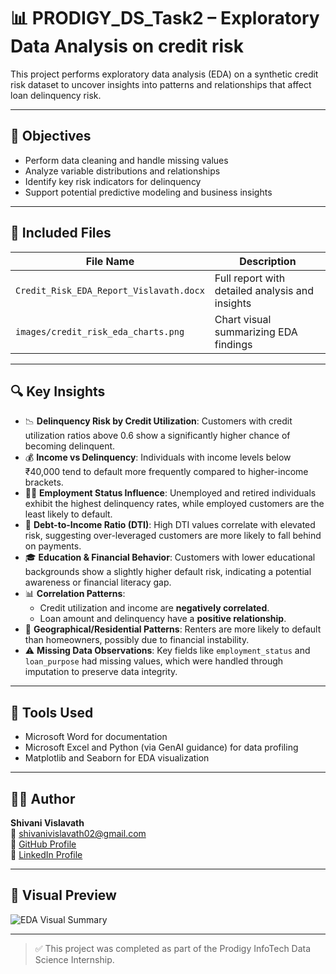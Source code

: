 # 📊 PRODIGY_DS_Task2 – Exploratory Data Analysis on credit risk

This project performs exploratory data analysis (EDA) on a synthetic credit risk dataset to uncover insights into patterns and relationships that affect loan delinquency risk.

---

## 🎯 Objectives

- Perform data cleaning and handle missing values
- Analyze variable distributions and relationships
- Identify key risk indicators for delinquency
- Support potential predictive modeling and business insights

---

## 📁 Included Files

| File Name                              | Description |
|----------------------------------------|-------------|
| `Credit_Risk_EDA_Report_Vislavath.docx` | Full report with detailed analysis and insights |
| `images/credit_risk_eda_charts.png`    | Chart visual summarizing EDA findings |

---

## 🔍 Key Insights

- 📉 **Delinquency Risk by Credit Utilization**: Customers with credit utilization ratios above 0.6 show a significantly higher chance of becoming delinquent.
- 💰 **Income vs Delinquency**: Individuals with income levels below ₹40,000 tend to default more frequently compared to higher-income brackets.
- 🧑‍💼 **Employment Status Influence**: Unemployed and retired individuals exhibit the highest delinquency rates, while employed customers are the least likely to default.
- 🧮 **Debt-to-Income Ratio (DTI)**: High DTI values correlate with elevated risk, suggesting over-leveraged customers are more likely to fall behind on payments.
- 🎓 **Education & Financial Behavior**: Customers with lower educational backgrounds show a slightly higher default risk, indicating a potential awareness or financial literacy gap.
- 📊 **Correlation Patterns**:
  - Credit utilization and income are **negatively correlated**.
  - Loan amount and delinquency have a **positive relationship**.
- 📍 **Geographical/Residential Patterns**: Renters are more likely to default than homeowners, possibly due to financial instability.
- ⚠️ **Missing Data Observations**: Key fields like `employment_status` and `loan_purpose` had missing values, which were handled through imputation to preserve data integrity.

---

## 💼 Tools Used

- Microsoft Word for documentation
- Microsoft Excel and Python (via GenAI guidance) for data profiling
- Matplotlib and Seaborn for EDA visualization

---

## 👩‍💻 Author

**Shivani Vislavath**  
📧 shivanivislavath02@gmail.com  
🔗 [GitHub Profile](https://github.com/shivani-vislavath)  
🔗 [LinkedIn Profile](https://www.linkedin.com/in/shivani-vislavath-680102286)

---

## 📸 Visual Preview


![EDA Visual Summary](images/credit_risk_eda_charts.png)

---

> ✅ This project was completed as part of the Prodigy InfoTech Data Science Internship.
